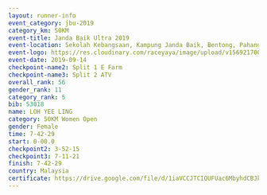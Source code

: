 ```yaml
---
layout: runner-info 
event_category: jbu-2019 
category_km: 50KM 
event-title: Janda Baik Ultra 2019
event-location: Sekolah Kebangsaan, Kampung Janda Baik, Bentong, Pahang, Malaysia 
event-logo: https://res.cloudinary.com/raceyaya/image/upload/v1569217009/logo/janda-baik_vch1pc.jpg 
event-date: 2019-09-14 
checkpoint-name2: Split 1 E Farm 
checkpoint-name3: Split 2 ATV 
overall_rank: 56
gender_rank: 11
category_rank: 5
bib: 53018
name: LOH YEE LING
category: 50KM Women Open
gender: Female
time: 7-42-29
start: 0-00.0
checkpoint2: 3-52-15
checkpoint3: 7-11-21
finish: 7-42-29
country: Malaysia
certificate: https://drive.google.com/file/d/1iaVCCJTCIQUFUac6MbyhdCBJkeVFnw25/view?usp=sharing
---
```

